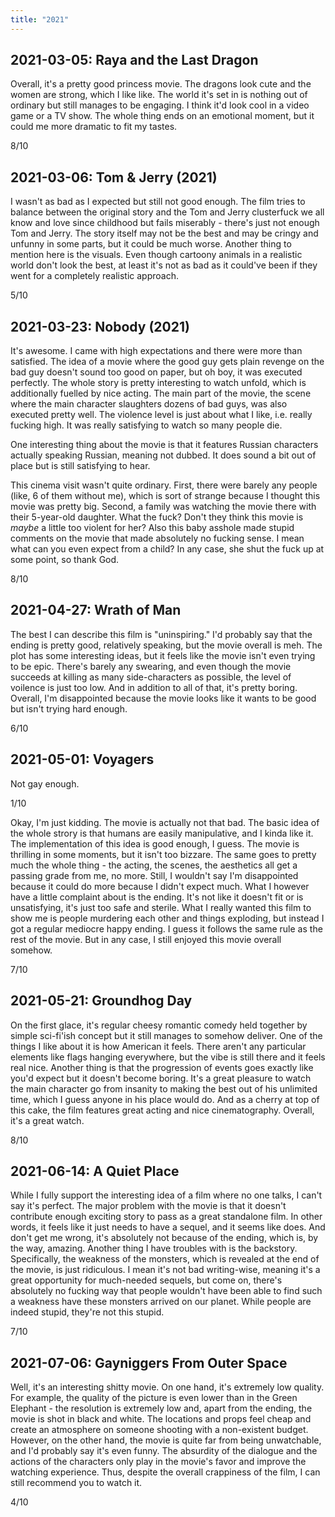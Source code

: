 ```yaml
---
title: "2021"
---
```


## 2021-03-05: Raya and the Last Dragon

Overall, it's a pretty good princess movie. The dragons look cute and
the women are strong, which I like like. The world it's set in is
nothing out of ordinary but still manages to be engaging. I think it'd
look cool in a video game or a TV show. The whole thing ends on an
emotional moment, but it could me more dramatic to fit my tastes.

8/10

## 2021-03-06: Tom & Jerry (2021)

I wasn't as bad as I expected but still not good enough. The film
tries to balance between the original story and the Tom and Jerry
clusterfuck we all know and love since childhood but fails miserably -
there's just not enough Tom and Jerry. The story itself may not be the
best and may be cringy and unfunny in some parts, but it could be much
worse. Another thing to mention here is the visuals. Even though
cartoony animals in a realistic world don't look the best, at least
it's not as bad as it could've been if they went for a completely
realistic approach.

5/10

## 2021-03-23: Nobody (2021)

It's awesome. I came with high expectations and there were more than
satisfied. The idea of a movie where the good guy gets plain revenge
on the bad guy doesn't sound too good on paper, but oh boy, it was
executed perfectly. The whole story is pretty interesting to watch
unfold, which is additionally fuelled by nice acting. The main part of
the movie, the scene where the main character slaughters dozens of bad
guys, was also executed pretty well. The violence level is just about
what I like, i.e. really fucking high. It was really satisfying to
watch so many people die.

One interesting thing about the movie is that it features Russian
characters actually speaking Russian, meaning not dubbed. It does
sound a bit out of place but is still satisfying to hear.

This cinema visit wasn't quite ordinary. First, there were barely any
people (like, 6 of them without me), which is sort of strange because
I thought this movie was pretty big. Second, a family was watching the
movie there with their 5-year-old daughter. What the fuck? Don't they
think this movie is *maybe* a little too violent for her? Also this
baby asshole made stupid comments on the movie that made absolutely no
fucking sense. I mean what can you even expect from a child? In any
case, she shut the fuck up at some point, so thank God.

8/10

## 2021-04-27: Wrath of Man

The best I can describe this film is "uninspiring." I'd probably say
that the ending is pretty good, relatively speaking, but the movie
overall is meh. The plot has some interesting ideas, but it feels like
the movie isn't even trying to be epic. There's barely any swearing,
and even though the movie succeeds at killing as many side-characters
as possible, the level of voilence is just too low.  And in addition
to all of that, it's pretty boring. Overall, I'm disappointed because
the movie looks like it wants to be good but isn't trying hard enough.

6/10

## 2021-05-01: Voyagers

Not gay enough.

1/10

Okay, I'm just kidding. The movie is actually not that bad. The basic
idea of the whole strory is that humans are easily manipulative, and I
kinda like it. The implementation of this idea is good enough, I
guess. The movie is thrilling in some moments, but it isn't too
bizzare. The same goes to pretty much the whole thing - the acting,
the scenes, the aesthetics all get a passing grade from me, no more.
Still, I wouldn't say I'm disappointed because it could do more
because I didn't expect much. What I however have a little complaint
about is the ending. It's not like it doesn't fit or is unsatisfying,
it's just too safe and sterile. What I really wanted this film to show
me is people murdering each other and things exploding, but instead I
got a regular mediocre happy ending. I guess it follows the same rule
as the rest of the movie. But in any case, I still enjoyed this movie
overall somehow.

7/10

## 2021-05-21: Groundhog Day

On the first glace, it's regular cheesy romantic comedy held together
by simple sci-fi'ish concept but it still manages to somehow deliver.
One of the things I like about it is how American it feels. There
aren't any particular elements like flags hanging everywhere, but the
vibe is still there and it feels real nice. Another thing is that the
progression of events goes exactly like you'd expect but it doesn't
become boring. It's a great pleasure to watch the main character go
from insanity to making the best out of his unlimited time, which I
guess anyone in his place would do. And as a cherry at top of this
cake, the film features great acting and nice cinematography. Overall,
it's a great watch.

8/10

## 2021-06-14: A Quiet Place

While I fully support the interesting idea of a film where no one
talks, I can't say it's perfect. The major problem with the movie is
that it doesn't contribute enough exciting story to pass as a great
standalone film. In other words, it feels like it just needs to have a
sequel, and it seems like does. And don't get me wrong, it's
absolutely not because of the ending, which is, by the way, amazing.
Another thing I have troubles with is the backstory. Specifically, the
weakness of the monsters, which is revealed at the end of the movie,
is just ridiculous. I mean it's not bad writing-wise, meaning it's a
great opportunity for much-needed sequels, but come on, there's
absolutely no fucking way that people wouldn't have been able to find
such a weakness have these monsters arrived on our planet. While
people are indeed stupid, they're not this stupid.

7/10

## 2021-07-06: Gayniggers From Outer Space

Well, it's an interesting shitty movie. On one hand, it's extremely
low quality. For example, the quality of the picture is even lower
than in the Green Elephant - the resolution is extremely low and,
apart from the ending, the movie is shot in black and white. The
locations and props feel cheap and create an atmosphere on someone
shooting with a non-existent budget. However, on the other hand, the
movie is quite far from being unwatchable, and I'd probably say it's
even funny. The absurdity of the dialogue and the actions of the
characters only play in the movie's favor and improve the watching
experience. Thus, despite the overall crappiness of the film, I can
still recommend you to watch it.

4/10
